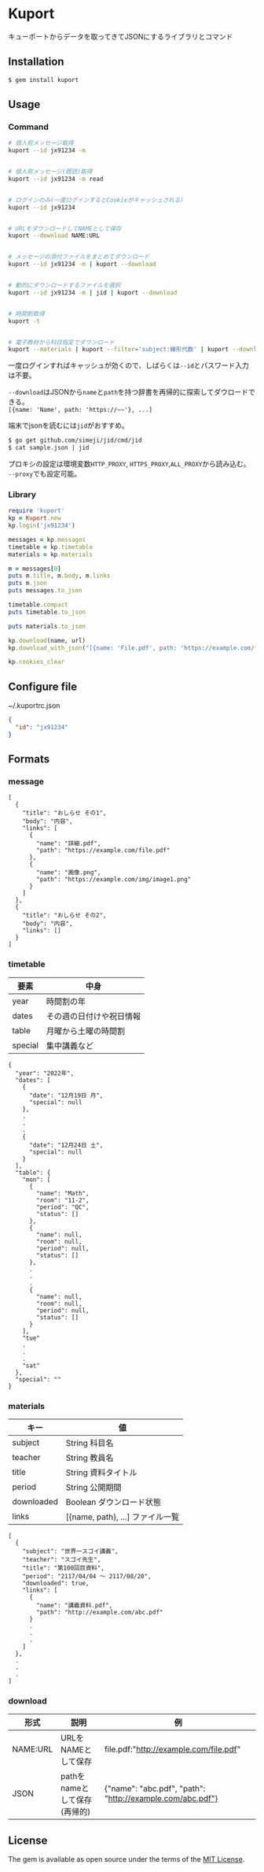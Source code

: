 # Kuport

キューポートからデータを取ってきてJSONにするライブラリとコマンド    

## Installation

```bash
$ gem install kuport
```

## Usage

### Command

```bash
# 個人宛メッセージ取得
kuport --id jx91234 -m


# 個人宛メッセージ(既読)取得
kuport --id jx91234 -m read


# ログインのみ(一度ログインするとCookieがキャッシュされる)
kuport --id jx91234


# URLをダウンロードしてNAMEとして保存
kuport --download NAME:URL


# メッセージの添付ファイルをまとめてダウンロード
kuport --id jx91234 -m | kuport --download


# 動的にダウンロードするファイルを選択
kuport --id jx91234 -m | jid | kuport --download


# 時間割取得
kuport -t


# 電子教材から科目指定でダウンロード
kuport --materials | kuport --filter='subject:線形代数' | kuport --download

```

一度ログインすればキャッシュが効くので、しばらくは`--id`とパスワード入力は不要。  

`--download`はJSONから`name`と`path`を持つ辞書を再帰的に探索してダウロードできる。  
`[{name: 'Name', path: 'https://~~'}, ...]`  


端末でjsonを読むには`jid`がおすすめ。  

```bash
$ go get github.com/simeji/jid/cmd/jid
$ cat sample.json | jid
```

プロキシの設定は環境変数`HTTP_PROXY`, `HTTPS_PROXY`,`ALL_PROXY`から読み込む。  
`--proxy`でも設定可能。  



### Library
```ruby
require 'kuport'
kp = Kuport.new
kp.login('jx91234')

messages = kp.messages
timetable = kp.timetable
materials = kp.materials

m = messages[0]
puts m.title, m.body, m.links
puts m.json
puts messages.to_json

timetable.compact
puts timetable.to_json

puts materials.to_json

kp.download(name, url)
kp.download_with_json("[{name: 'File.pdf', path: 'https://example.com/file.pdf'}]")

kp.cookies_clear
```

## Configure file

~/.kuportrc.json

```json
{
  "id": "jx91234"
}
```

## Formats

### message

```
[
  {
    "title": "おしらせ その1",
    "body": "内容",
    "links": [
      {
        "name": "詳細.pdf",
        "path": "https://example.com/file.pdf"
      },
      {
        "name": "画像.png",
        "path": "https://example.com/img/image1.png"
      }
    ]
  },
  {
    "title": "おしらせ その2",
    "body": "内容",
    "links": []
  }
]

```


### timetable

| 要素    | 中身                     |
|---------|--------------------------|
| year    | 時間割の年               |
| dates   | その週の日付けや祝日情報 |
| table   | 月曜から土曜の時間割     |
| special | 集中講義など             |


```
{
  "year": "2022年",
  "dates": [
    {
      "date": "12月19日 月",
      "special": null
    },
    .
    .
    .
    {
      "date": "12月24日 土",
      "special": null
    }
  ],
  "table": {
    "mon": [
      {
        "name": "Math",
        "room": "11-2",
        "period": "QC",
        "status": []
      },
      {
        "name": null,
        "room": null,
        "period": null,
        "status": []
      },
      .
      .
      .
      {
        "name": null,
        "room": null,
        "period": null,
        "status": []
      }
    ],
    "tue"
    . 
    .
    .
    "sat"
  },
  "special": ""
}

```

### materials

| キー       | 値                               |
|------------|----------------------------------|
| subject    | String 科目名                    |
| teacher    | String 教員名                    |
| title      | String 資料タイトル              |
| period     | String 公開期間                  |
| downloaded | Boolean ダウンロード状態         |
| links      | [{name, path}, ...] ファイル一覧 |


```
[
  {
    "subject": "世界一スゴイ講義",
    "teacher": "スゴイ先生",
    "title": "第100回目資料",
    "period": "2117/04/04 〜 2117/08/20",
    "downloaded": true,
    "links": [
      {
        "name": "講義資料.pdf",
        "path": "http://example.com/abc.pdf"
      }
      .
      .
      .
    ]
  },
  .
  .
  .
]
```

### download

| 形式     | 説明                         | 例                                                        |
|----------|------------------------------|-----------------------------------------------------------|
| NAME:URL | URLをNAMEとして保存          | file.pdf:"http://example.com/file.pdf"                    |
| JSON     | pathをnameとして保存(再帰的) | {"name": "abc.pdf", "path": "http://example.com/abc.pdf"} |


## License

The gem is available as open source under the terms of the [MIT License](http://opensource.org/licenses/MIT).
